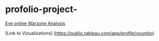 # profolio-project-

[Eve online Warzone Analysis](https://www.reddit.com/r/Eve/comments/y6aobj/an_assault_on_algebra_an_analysis_of_the/)

[Link to Vizualizations]
(https://public.tableau.com/app/profile/vcumbo)
